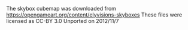 The skybox cubemap was downloaded from https://opengameart.org/content/elyvisions-skyboxes
These files were licensed as CC-BY 3.0 Unported on 2012/11/7

